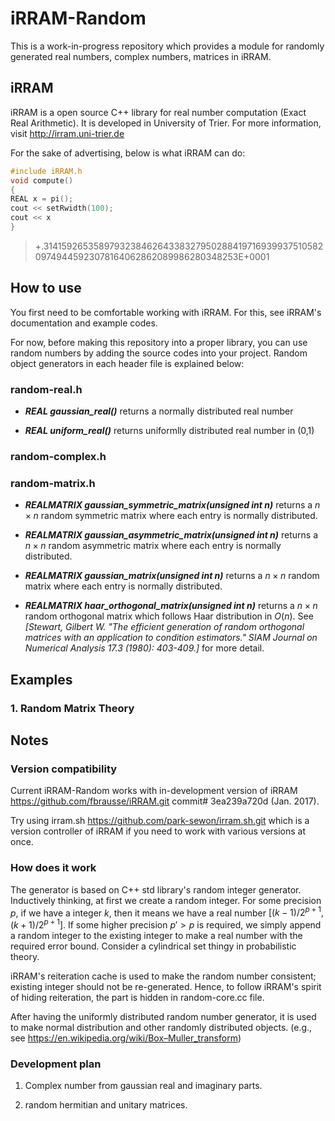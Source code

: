 <style TYPE="text/css">
code.has-jax {font: inherit; font-size: 100%; background: inherit; border: inherit;}
</style>
<script type="text/x-mathjax-config">
MathJax.Hub.Config({
    tex2jax: {
        inlineMath: [['$','$'], ['\\(','\\)']],
        skipTags: ['script', 'noscript', 'style', 'textarea', 'pre'] // removed 'code' entry
    }
});
MathJax.Hub.Queue(function() {
    var all = MathJax.Hub.getAllJax(), i;
    for(i = 0; i < all.length; i += 1) {
        all[i].SourceElement().parentNode.className += ' has-jax';
    }
});
</script>
<script type="text/javascript" src="http://cdn.mathjax.org/mathjax/latest/MathJax.js?config=TeX-AMS-MML_HTMLorMML"></script>

# iRRAM-Random
This is a work-in-progress repository which provides a module for randomly generated real numbers, complex numbers, matrices in iRRAM.

## iRRAM
iRRAM is a open source C++ library for real number computation (Exact Real Arithmetic). It is developed in University of Trier. For more information, visit http://irram.uni-trier.de

For the sake of advertising, below is what iRRAM can do:
```C
#include iRRAM.h
void compute()
{
REAL x = pi(); 
cout << setRwidth(100);
cout << x
}
```
>+.31415926535897932384626433832795028841971693993751058209749445923078164062862089986280348253E+0001

## How to use
You first need to be comfortable working with iRRAM. For this, see iRRAM's documentation and example codes.

For now, before making this repository into a proper library, you can use random numbers by adding the source codes into your project. Random object generators in each header file is explained below:

### random-real.h

* ___***REAL gaussian_real()***___ returns a normally distributed real number

* ___***REAL uniform_real()***___ returns uniformlly distributed real number in (0,1)

### random-complex.h

### random-matrix.h

* ___***REALMATRIX gaussian_symmetric_matrix(unsigned int n)***___ returns a $n \times n$ random symmetric matrix where each entry is normally distributed.

* ___***REALMATRIX gaussian_asymmetric_matrix(unsigned int n)***___ returns a $n \times n$ random asymmetric matrix where each entry is normally distributed.

* ___***REALMATRIX gaussian_matrix(unsigned int n)***___ returns a $n \times n$ random matrix where each entry is normally distributed.

* ___***REALMATRIX haar_orthogonal_matrix(unsigned int n)***___ returns a $n \times n$ random orthogonal matrix which follows Haar distribution in $O(n)$. See _[Stewart, Gilbert W. "The efficient generation of random orthogonal matrices with an application to condition estimators." SIAM Journal on Numerical Analysis 17.3 (1980): 403-409.]_ for more detail.


## Examples

### 1. Random Matrix Theory

## Notes

### Version compatibility
Current iRRAM-Random works with in-development version of iRRAM https://github.com/fbrausse/iRRAM.git commit# 3ea239a720d (Jan. 2017).

Try using irram.sh https://github.com/park-sewon/irram.sh.git which is a version controller of iRRAM if you need to work with various versions at once.

### How does it work
The generator is based on C++ std library's random integer generator. Inductively thinking, at first  we create a random integer. For some precision $p$, if we have a integer $k$, then it means we have a real number $[(k-1)/2^{p+1}, (k+1)/2^{p+1}]$. If some higher precision $p'>p$ is required, we simply append a random integer to the existing integer to make a real number with the required error bound. Consider a cylindrical set thingy in probabilistic theory.

iRRAM's reiteration cache is used to make the random number consistent; existing integer should not be re-generated. Hence, to follow iRRAM's spirit of hiding reiteration, the part is hidden in random-core.cc file.

After having the uniformly distributed random number generator, it is used to make normal distribution and other randomly distributed objects. (e.g., see https://en.wikipedia.org/wiki/Box–Muller_transform)
 

### Development plan

1.  Complex number from gaussian real and imaginary parts.

1.  random hermitian and unitary matrices.
